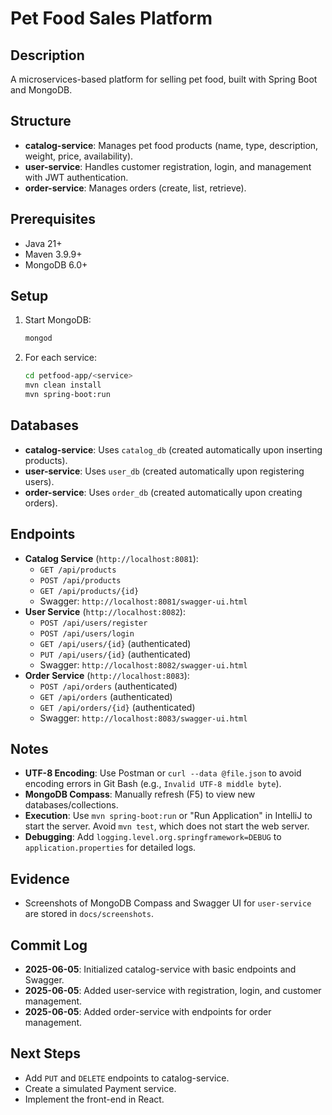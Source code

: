 # Pet Food Sales Platform

## Description
A microservices-based platform for selling pet food, built with Spring Boot and MongoDB.

## Structure
- **catalog-service**: Manages pet food products (name, type, description, weight, price, availability).
- **user-service**: Handles customer registration, login, and management with JWT authentication.
- **order-service**: Manages orders (create, list, retrieve).

## Prerequisites
- Java 21+
- Maven 3.9.9+
- MongoDB 6.0+

## Setup
1. Start MongoDB:
   ```bash
   mongod
   ```
2. For each service:
   ```bash
   cd petfood-app/<service>
   mvn clean install
   mvn spring-boot:run
   ```

## Databases
- **catalog-service**: Uses `catalog_db` (created automatically upon inserting products).
- **user-service**: Uses `user_db` (created automatically upon registering users).
- **order-service**: Uses `order_db` (created automatically upon creating orders).

## Endpoints
- **Catalog Service** (`http://localhost:8081`):
    - `GET /api/products`
    - `POST /api/products`
    - `GET /api/products/{id}`
    - Swagger: `http://localhost:8081/swagger-ui.html`
- **User Service** (`http://localhost:8082`):
    - `POST /api/users/register`
    - `POST /api/users/login`
    - `GET /api/users/{id}` (authenticated)
    - `PUT /api/users/{id}` (authenticated)
    - Swagger: `http://localhost:8082/swagger-ui.html`
- **Order Service** (`http://localhost:8083`):
    - `POST /api/orders` (authenticated)
    - `GET /api/orders` (authenticated)
    - `GET /api/orders/{id}` (authenticated)
    - Swagger: `http://localhost:8083/swagger-ui.html`

## Notes
- **UTF-8 Encoding**: Use Postman or `curl --data @file.json` to avoid encoding errors in Git Bash (e.g., `Invalid UTF-8 middle byte`).
- **MongoDB Compass**: Manually refresh (F5) to view new databases/collections.
- **Execution**: Use `mvn spring-boot:run` or "Run <Service>Application" in IntelliJ to start the server. Avoid `mvn test`, which does not start the web server.
- **Debugging**: Add `logging.level.org.springframework=DEBUG` to `application.properties` for detailed logs.

## Evidence
- Screenshots of MongoDB Compass and Swagger UI for `user-service` are stored in `docs/screenshots`.

## Commit Log
- **2025-06-05**: Initialized catalog-service with basic endpoints and Swagger.
- **2025-06-05**: Added user-service with registration, login, and customer management.
- **2025-06-05**: Added order-service with endpoints for order management.

## Next Steps
- Add `PUT` and `DELETE` endpoints to catalog-service.
- Create a simulated Payment service.
- Implement the front-end in React.